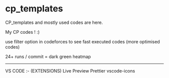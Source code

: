 # cp_templates

CP_templates and mostly used codes are here.

My CP codes ! :)


use filter option in codeforces to see fast executed codes (more optimised codes)


24+ runs / commit = dark green heatmap



----------------------------------------------------------------------------------------------------------------------------------------------------------------------
VS CODE :- (EXTENSIONS)
Live Preview 
Prettier
vscode-icons   
